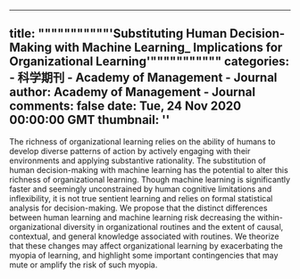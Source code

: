 
---
title: """""""""""'Substituting Human Decision-Making with Machine Learning_ Implications for Organizational Learning'"""""""""""
categories: 
    - 科学期刊
    - Academy of Management - Journal
author: Academy of Management - Journal
comments: false
date: Tue, 24 Nov 2020 00:00:00 GMT
thumbnail: ''
---

<div>   
<p>The richness of organizational learning relies on the ability of humans to develop diverse patterns of action by actively engaging with their environments and applying substantive rationality. The substitution of human decision-making with machine learning has the potential to alter this richness of organizational learning. Though machine learning is significantly faster and seemingly unconstrained by human cognitive limitations and inflexibility, it is not true sentient learning and relies on formal statistical analysis for decision-making. We propose that the distinct differences between human learning and machine learning risk decreasing the within-organizational diversity in organizational routines and the extent of causal, contextual, and general knowledge associated with routines. We theorize that these changes may affect organizational learning by exacerbating the myopia of learning, and highlight some important contingencies that may mute or amplify the risk of such myopia. </p>  
</div>
            